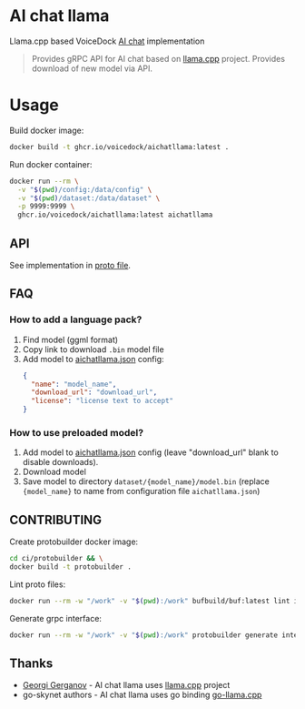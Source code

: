 # AI chat llama
Llama.cpp based VoiceDock [AI chat](https://github.com/voicedock/voicedock-specs/tree/main/proto/voicedock/extensions/aichat/v1) implementation


> Provides gRPC API for AI chat based on [llama.cpp](https://github.com/ggerganov/llama.cpp) project.
> Provides download of new model via API.

# Usage
Build docker image:
```bash
docker build -t ghcr.io/voicedock/aichatllama:latest .
```
Run docker container:
```bash
docker run --rm \
  -v "$(pwd)/config:/data/config" \
  -v "$(pwd)/dataset:/data/dataset" \
  -p 9999:9999 \
  ghcr.io/voicedock/aichatllama:latest aichatllama
```
## API
See implementation in [proto file](https://github.com/voicedock/voicedock-specs/blob/main/proto/voicedock/extensions/aichat/v1/aichat_api.proto).

## FAQ
### How to add a language pack?
1. Find model (ggml format)
2. Copy link to download `.bin` model file
3. Add model to [aichatllama.json](config%2Faichatllama.json) config:
   ```json
   {
     "name": "model_name",
     "download_url": "download_url",
     "license": "license text to accept"
   }
    ```

### How to use preloaded model?
1. Add model to [aichatllama.json](config%2Faichatllama.json) config (leave "download_url" blank to disable downloads).
2. Download model
3. Save model to directory `dataset/{model_name}/model.bin` (replace `{model_name}` to name from configuration file `aichatllama.json`)


## CONTRIBUTING
Create protobuilder docker image:
```bash
cd ci/protobuilder && \
docker build -t protobuilder .
```
Lint proto files:
```bash
docker run --rm -w "/work" -v "$(pwd):/work" bufbuild/buf:latest lint internal/api/grpc/proto
```
Generate grpc interface:
```bash
docker run --rm -w "/work" -v "$(pwd):/work" protobuilder generate internal/api/grpc/proto --template internal/api/grpc/proto/buf.gen.yaml
```

## Thanks
* [Georgi Gerganov](https://github.com/ggerganov) - AI chat llama uses [llama.cpp](https://github.com/ggerganov/llama.cpp) project
* go-skynet authors - AI chat llama uses go binding [go-llama.cpp](https://github.com/go-skynet/go-llama.cpp)